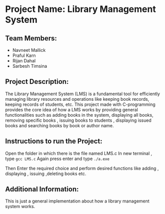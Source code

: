 <!-- Team 9 -->
# Project Name: Library Management System
## Team Members:
- Navneet Mallick
- Praful Karn
- Rijan Dahal
- Sarbesh Timsina 
             
 
## Project Description:
The Library Management System (LMS) is a fundamental tool for efficiently managing library resources and operations like keeping book records, keeping records of students, etc. This project made with C-programming provides the core idea of how a LMS works by providing general functionalities such as adding books in the system, displaying all books, removing specific books , issuing books to students ,  displaying  issued books and searching books by book or author name.

## Instructions to run the Project:
Open the folder in which there is the file named LMS.c 
In new terminal , type ``gcc LMS.c``
Again press enter and type 
``./a.exe``

Then Enter the required choice and perform desired functions like adding , displaying , issuing ,deleting books etc.

## Additional Information:

This is just a general implementation about how a library management system works.  
 
 